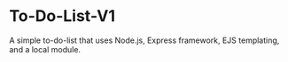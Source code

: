 # To-Do-List-V1

A simple to-do-list that uses Node.js, Express framework, EJS templating, and a local module.
